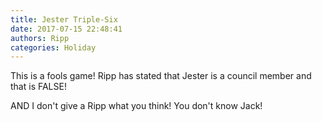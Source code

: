 ```yaml
---
title: Jester Triple-Six
date: 2017-07-15 22:48:41
authors: Ripp
categories: Holiday
---
```


 This is a fools game! Ripp has stated that Jester is a council member and that is FALSE! 

AND I don't give a Ripp what you think! You don't know Jack!